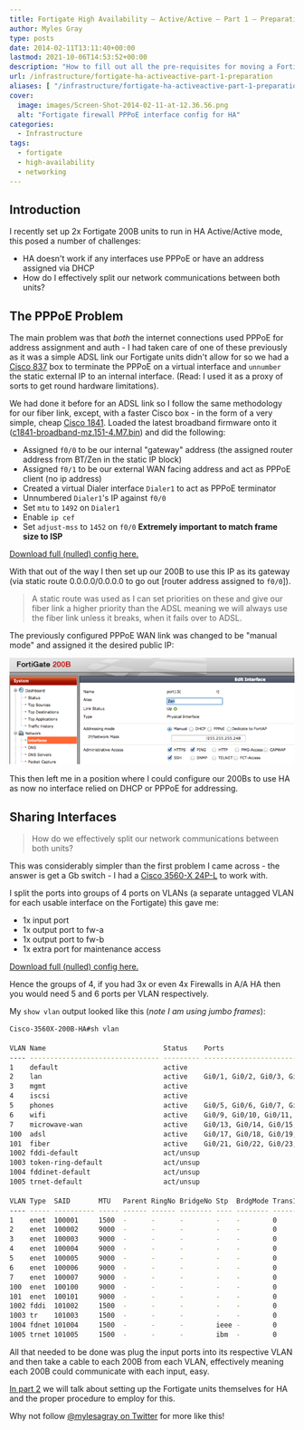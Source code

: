 ```yaml
---
title: Fortigate High Availability – Active/Active – Part 1 – Preparation
author: Myles Gray
type: posts
date: 2014-02-11T13:11:40+00:00
lastmod: 2021-10-06T14:53:52+00:00
description: "How to fill out all the pre-requisites for moving a Fortigate firewall into a HA pair"
url: /infrastructure/fortigate-ha-activeactive-part-1-preparation
aliases: [ "/infrastructure/fortigate-ha-activeactive-part-1-preparation/amp" ]
cover:
  image: images/Screen-Shot-2014-02-11-at-12.36.56.png
  alt: "Fortigate firewall PPPoE interface config for HA"
categories:
  - Infrastructure
tags:
  - fortigate
  - high-availability
  - networking
---
```


## Introduction

I recently set up 2x Fortigate 200B units to run in HA Active/Active mode, this posed a number of challenges:

* HA doesn't work if any interfaces use PPPoE or have an address assigned via DHCP
* How do I effectively split our network communications between both units?

## The PPPoE Problem

The main problem was that _both_ the internet connections used PPPoE for address assignment and auth - I had taken care of one of these previously as it was a simple ADSL link our Fortigate units didn't allow for so we had a [Cisco 837][1] box to terminate the PPPoE on a virtual interface and `unnumber` the static external IP to an internal interface. (Read: I used it as a proxy of sorts to get round hardware limitations).

We had done it before for an ADSL link so I follow the same methodology for our fiber link, except, with a faster Cisco box - in the form of a very simple, cheap [Cisco 1841][2]. Loaded the latest broadband firmware onto it ([c1841-broadband-mz.151-4.M7.bin][3]) and did the following:

* Assigned `f0/0` to be our internal "gateway" address (the assigned router address from BT/Zen in the static IP block)
* Assigned `f0/1` to be our external WAN facing address and act as PPPoE client (no ip address)
* Created a virtual Dialer interface `Dialer1` to act as PPPoE terminator
* Unnumbered `Dialer1`'s IP against `f0/0`
* Set `mtu` to `1492` on `Dialer1`
* Enable `ip cef`
* Set `adjust-mss` to `1452` on `f0/0` **Extremely important to match frame size to ISP**

[Download full (nulled) config here.][4]

With that out of the way I then set up our 200B to use this IP as its gateway (via static route 0.0.0.0/0.0.0.0 to go out [router address assigned to `f0/0`]).

> A static route was used as I can set priorities on these and give our fiber link a higher priority than the ADSL meaning we will always use the fiber link unless it breaks, when it fails over to ADSL.

The previously configured PPPoE WAN link was changed to be "manual mode" and assigned it the desired public IP:

![Interface Manual Mode][5]

This then left me in a position where I could configure our 200Bs to use HA as now no interface relied on DHCP or PPPoE for addressing.

## Sharing Interfaces

> How do we effectively split our network communications between both units?

This was considerably simpler than the first problem I came across - the answer is get a Gb switch - I had a [Cisco 3560-X 24P-L][6] to work with.

I split the ports into groups of 4 ports on VLANs (a separate untagged VLAN for each usable interface on the Fortigate) this gave me:

* 1x input port
* 1x output port to fw-a
* 1x output port to fw-b
* 1x extra port for maintenance access

[Download full (nulled) config here.][7]

Hence the groups of 4, if you had 3x or even 4x Firewalls in A/A HA then you would need 5 and 6 ports per VLAN respectively.

My `show vlan` output looked like this (_note I am using jumbo frames_):

```sh
Cisco-3560X-200B-HA#sh vlan

VLAN Name                             Status    Ports
---- -------------------------------- --------- -------------------------------
1    default                          active    
2    lan                              active    Gi0/1, Gi0/2, Gi0/3, Gi0/4
3    mgmt                             active    
4    iscsi                            active    
5    phones                           active    Gi0/5, Gi0/6, Gi0/7, Gi0/8
6    wifi                             active    Gi0/9, Gi0/10, Gi0/11, Gi0/12
7    microwave-wan                    active    Gi0/13, Gi0/14, Gi0/15, Gi0/16
100  adsl                             active    Gi0/17, Gi0/18, Gi0/19, Gi0/20
101  fiber                            active    Gi0/21, Gi0/22, Gi0/23, Gi0/24
1002 fddi-default                     act/unsup 
1003 token-ring-default               act/unsup 
1004 fddinet-default                  act/unsup 
1005 trnet-default                    act/unsup 

VLAN Type  SAID       MTU   Parent RingNo BridgeNo Stp  BrdgMode Trans1 Trans2
---- ----- ---------- ----- ------ ------ -------- ---- -------- ------ ------
1    enet  100001     1500  -      -      -        -    -        0      0   
2    enet  100002     9000  -      -      -        -    -        0      0   
3    enet  100003     9000  -      -      -        -    -        0      0   
4    enet  100004     9000  -      -      -        -    -        0      0   
5    enet  100005     9000  -      -      -        -    -        0      0   
6    enet  100006     9000  -      -      -        -    -        0      0   
7    enet  100007     9000  -      -      -        -    -        0      0   
100  enet  100100     9000  -      -      -        -    -        0      0   
101  enet  100101     9000  -      -      -        -    -        0      0   
1002 fddi  101002     1500  -      -      -        -    -        0      0   
1003 tr    101003     1500  -      -      -        -    -        0      0   
1004 fdnet 101004     1500  -      -      -        ieee -        0      0   
1005 trnet 101005     1500  -      -      -        ibm  -        0      0
```

All that needed to be done was plug the input ports into its respective VLAN and then take a cable to each 200B from each VLAN, effectively meaning each 200B could communicate with each input, easy.

[In part 2][8] we will talk about setting up the Fortigate units themselves for HA and the proper procedure to employ for this.

Why not follow [@mylesagray on Twitter][9] for more like this!

 [1]: http://www.cisco.com/c/en/us/products/collateral/routers/837-adsl-broadband-router/product_data_sheet09186a008010e5c5.html
 [2]: http://www.cisco.com/en/US/prod/collateral/routers/ps5853/product_data_sheet0900aecd8016a59b.html
 [3]: http://software.cisco.com/download/release.html?mdfid=279119622&flowid=7351&softwareid=280805680&release=15.1.4M7&relind=AVAILABLE&rellifecycle=MD&reltype=latest
 [4]: files/Cisco_1841_Config.txt
 [5]: images/Screen-Shot-2014-02-11-at-12.36.56.png
 [6]: http://www.cisco.com/c/en/us/products/switches/catalyst-3560-x-series-switches/index.html
 [7]: files/Cisco_3560X_Config.txt
 [8]: /infrastructure/fortigate-high-availability-activeactive-part-2-implementation/
 [9]: https://twitter.com/mylesagray
